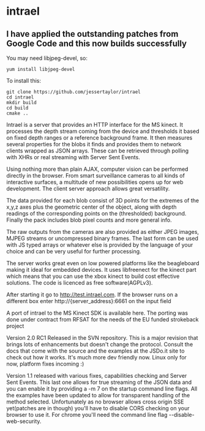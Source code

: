 # intrael

## I have applied the outstanding patches from Google Code and this now builds successfully

You may need libjpeg-devel, so:

```
yum install libjpeg-devel
```

To install this:

```
git clone https://github.com/jessertaylor/intrael
cd intrael
mkdir build
cd build
cmake ..
```

Intrael is a server that provides an HTTP interface for the MS kinect. It processes the depth stream coming from the device and thresholds it based on fixed depth ranges or a reference background frame. It then measures several properties for the blobs it finds and provides them to network clients wrapped as JSON arrays. These can be retrieved through polling with XHRs or real streaming with Server Sent Events.

Using nothing more than plain AJAX, computer vision can be performed directly in the browser. From smart surveillance cameras to all kinds of interactive surfaces, a multitude of new possibilities opens up for web development. The client server approach allows great versatility.

The data provided for each blob consist of 3D points for the extremes of the x,y,z axes plus the geometric center of the object, along with depth readings of the corresponding points on the (thresholded) background. Finally the pack includes blob pixel counts and more general info.

The raw outputs from the cameras are also provided as either JPEG images, MJPEG streams or uncompressed binary frames. The last form can be used with JS typed arrays or whatever else is provided by the language of your choice and can be very useful for further processing.

The server works great even on low powered platforms like the beagleboard making it ideal for embedded devices. It uses libfreenect for the kinect part which means that you can use the xbox kinect to build cost effective solutions. The code is licenced as free software(AGPLv3).

After starting it go to http://test.intrael.com. If the browser runs on a different box enter http://{server_address}:6661 on the input field

A port of intrael to the MS Kinect SDK is available here. The porting was done under contract from RFSAT for the needs of the EU funded strokeback project

Version 2.0 RC1 Released in the SVN repository. This is a major revision that brings lots of enhancements but doesn't change the protocol. Consult the docs that come with the source and the examples at the JSDo.it site to check out how it works. It's much more dev friendly now. Linux only for now, platform fixes incoming :)

Version 1.1 released with various fixes, capabilities checking and Server Sent Events. This last one allows for true streaming of the JSON data and you can enable it by providing a -m 7 on the startup command line flags. All the examples have been updated to allow for transparent handling of the method selected. Unfortunately as no browser allows cross origin SSE yet(patches are in though) you'll have to disable CORS checking on your browser to use it. For chrome you'll need the command line flag --disable-web-security.
